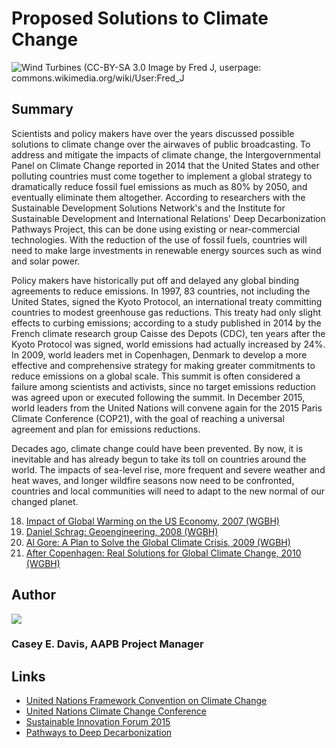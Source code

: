 # Proposed Solutions to Climate Change

![Wind Turbines (CC-BY-SA 3.0 Image by Fred J, userpage: commons.wikimedia.org/wiki/User:Fred_J](https://s3.amazonaws.com/americanarchive.org/exhibits/ClimateChange_Section5_Solutions.jpg)

## Summary

Scientists and policy makers have over the years discussed possible solutions to climate change over the airwaves of public broadcasting. To address and mitigate the impacts of climate change, the Intergovernmental Panel on Climate Change reported in 2014 that the United States and other polluting countries must come together to implement a global strategy to dramatically reduce fossil fuel emissions as much as 80% by 2050, and eventually eliminate them altogether. According to researchers with the Sustainable Development Solutions Network's and the Institute for Sustainable Development and International Relations' Deep Decarbonization Pathways Project, this can be done using existing or near-commercial technologies. With the reduction of the use of fossil fuels, countries will need to make large investments in renewable energy sources such as wind and solar power. 

Policy makers have historically put off and delayed any global binding agreements to reduce emissions. In 1997, 83 countries, not including the United States, signed the Kyoto Protocol, an international treaty committing countries to modest greenhouse gas reductions. This treaty had only slight effects to curbing emissions; according to a study published in 2014 by the French climate research group Caisse des Depots (CDC), ten years after the Kyoto Protocol was signed, world emissions had actually increased by 24%. In 2009, world leaders met in Copenhagen, Denmark to develop a more effective and comprehensive strategy for making greater commitments to reduce emissions on a global scale. This summit is often considered a failure among scientists and activists, since no target emissions reduction was agreed upon or executed following the summit. In December 2015, world leaders from the United Nations will convene again for the 2015 Paris Climate Conference (COP21), with the goal of reaching a universal agreement and plan for emissions reductions. 

Decades ago, climate change could have been prevented. By now, it is inevitable and has already begun to take its toll on countries around the world. The impacts of sea-level rise, more frequent and severe weather and heat waves, and longer wildfire seasons now need to be confronted, countries and local communities will need to adapt to the new normal of our changed planet. 


18.	[Impact of Global Warming on the US Economy, 2007 (WGBH)](/catalog/cpb-aacip_15-4b2x34mp8f)
19.	[Daniel Schrag: Geoengineering, 2008 (WGBH)](/catalog/cpb-aacip_15-js9h41jv6n)
20.	[Al Gore: A Plan to Solve the Global Climate Crisis, 2009 (WGBH)](/catalog/cpb-aacip_15-4m9183453q)
21.	[After Copenhagen: Real Solutions for Global Climate Change, 2010 (WGBH)](/catalog/cpb-aacip_15-rj48p5vm8b)

## Author

<img class="img-circle" src="https://s3.amazonaws.com/americanarchive.org/staff/Staff_Davis.jpg"/>

### Casey E. Davis, AAPB Project Manager

## Links

- [United Nations Framework Convention on Climate Change](http://unfccc.int/meetings/paris_nov_2015/meeting/8926.php)
- [United Nations Climate Change Conference](http://www.cop21.gouv.fr/en)
- [Sustainable Innovation Forum 2015](http://www.cop21paris.org/)
- [Pathways to Deep Decarbonization](http://unsdsn.org/what-we-do/deep-decarbonization-pathways/)


